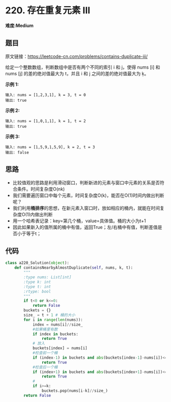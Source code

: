 # 220. 存在重复元素 III
**难度:Medium**
## 题目
原文链接：https://leetcode-cn.com/problems/contains-duplicate-iii/

给定一个整数数组，判断数组中是否有两个不同的索引 i 和 j，使得 nums [i] 和 nums [j] 的差的绝对值最大为 t，并且 i 和 j 之间的差的绝对值最大为 ķ。

**示例 1:**
```
输入: nums = [1,2,3,1], k = 3, t = 0
输出: true
```
**示例 2:**
```
输入: nums = [1,0,1,1], k = 1, t = 2
输出: true
```
**示例 3:**
```
输入: nums = [1,5,9,1,5,9], k = 2, t = 3
输出: false
```
## 思路
* 比较值观的思路是利用滑动窗口，判断新进的元素与窗口中元素的关系是否符合条件。时间复杂度O(nk)
* 我们需要遍历窗口中每个元素，时间复杂度O(k)，能否在O(1)时间内做出判断呢？
* 我们利用**桶排序**的思想，在新元素入窗口时，放如相应的桶内，就能在时间复杂度O(1)内做出判断
* 用一个哈希表记录：key=第几个桶，value=具体值。桶的大小为t+1
* 因此如果新入的值所属的桶中有值，返回True；左/右桶中有值，判断差值是否小于等于t；

## 代码
```python
class a220_Solution(object):
    def containsNearbyAlmostDuplicate(self, nums, k, t):
        """
        :type nums: List[int]
        :type k: int
        :type t: int
        :rtype: bool
        """
        if t<0 or k<=0:
            return False
        buckets = {}
        size_ = t + 1 # 桶的大小
        for i in range(len(nums)):
            index = nums[i]//size_
            #如果桶里有数
            if index in buckets:
                return True
            # 放入
            buckets[index] = nums[i]
            #检查前一个桶
            if (index-1) in buckets and abs(buckets[index-1]-nums[i])<=t:
                return True
            #检查后一个桶
            if (index+1) in buckets and abs(buckets[index+1]-nums[i])<=t:
                return True
            #
            if i>=k:
                buckets.pop(nums[i-k]//size_)
        return False
```
